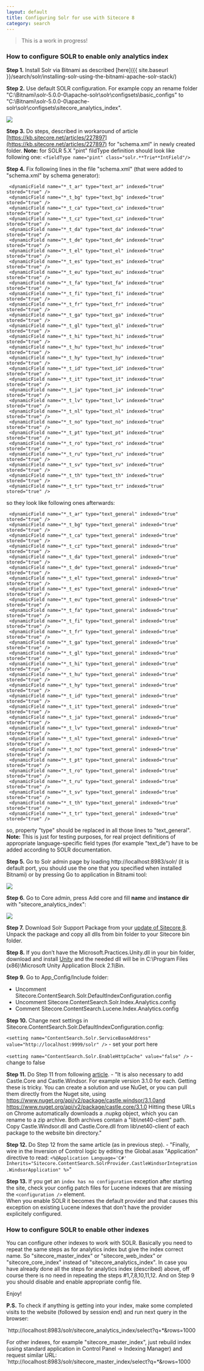 ```yaml
---
layout: default
title: Configuring Solr for use with Sitecore 8
category: search
---
```


> This is a work in progress!

### How to configure SOLR to enable only analytics index 

**Step 1.** Install Solr via Bitnami as described  [here]({{ site.baseurl }}/search/solr/installing-solr-using-the-bitnami-apache-solr-stack/)

**Step 2.** Use default SOLR configuration. For example copy an rename folder "C:\Bitnami\solr-5.0.0-0\apache-solr\solr\configsets\basic_configs" to "C:\Bitnami\solr-5.0.0-0\apache-solr\solr\configsets\sitecore_analytics_index".

<img src="/docs/images/search/solr/Configuring-Solr-for-use-with-Sitecore-8/solrfolder.png"  />

**Step 3.** Do steps, described in workaround of article [https://kb.sitecore.net/articles/227897](https://kb.sitecore.net/articles/227897) for "schema.xml" in newly created folder.
    **Note:** for SOLR 5.X "pint" fildType definition should look like following one:
`<fieldType name="pint" class="solr.**Trie**IntField"/>`

**Step 4.** Fix following lines in the file "schema.xml" (that were added to "schema.xml" by schema generator):

     <dynamicField name="*_t_ar" type="text_ar" indexed="true" stored="true" /> 
     <dynamicField name="*_t_bg" type="text_bg" indexed="true" stored="true" />
     <dynamicField name="*_t_ca" type="text_ca" indexed="true" stored="true" /> 
     <dynamicField name="*_t_cz" type="text_cz" indexed="true" stored="true" /> 
     <dynamicField name="*_t_da" type="text_da" indexed="true" stored="true" /> 
     <dynamicField name="*_t_de" type="text_de" indexed="true" stored="true" /> 
     <dynamicField name="*_t_el" type="text_el" indexed="true" stored="true" /> 
     <dynamicField name="*_t_es" type="text_es" indexed="true" stored="true" /> 
     <dynamicField name="*_t_eu" type="text_eu" indexed="true" stored="true" /> 
     <dynamicField name="*_t_fa" type="text_fa" indexed="true" stored="true" /> 
     <dynamicField name="*_t_fi" type="text_fi" indexed="true" stored="true" /> 
     <dynamicField name="*_t_fr" type="text_fr" indexed="true" stored="true" /> 
     <dynamicField name="*_t_ga" type="text_ga" indexed="true" stored="true" /> 
     <dynamicField name="*_t_gl" type="text_gl" indexed="true" stored="true" /> 
     <dynamicField name="*_t_hi" type="text_hi" indexed="true" stored="true" /> 
     <dynamicField name="*_t_hu" type="text_hu" indexed="true" stored="true" /> 
     <dynamicField name="*_t_hy" type="text_hy" indexed="true" stored="true" /> 
     <dynamicField name="*_t_id" type="text_id" indexed="true" stored="true" /> 
     <dynamicField name="*_t_it" type="text_it" indexed="true" stored="true" /> 
     <dynamicField name="*_t_ja" type="text_ja" indexed="true" stored="true" /> 
     <dynamicField name="*_t_lv" type="text_lv" indexed="true" stored="true" /> 
     <dynamicField name="*_t_nl" type="text_nl" indexed="true" stored="true" /> 
     <dynamicField name="*_t_no" type="text_no" indexed="true" stored="true" /> 
     <dynamicField name="*_t_pt" type="text_pt" indexed="true" stored="true" /> 
     <dynamicField name="*_t_ro" type="text_ro" indexed="true" stored="true" /> 
     <dynamicField name="*_t_ru" type="text_ru" indexed="true" stored="true" /> 
     <dynamicField name="*_t_sv" type="text_sv" indexed="true" stored="true" /> 
     <dynamicField name="*_t_th" type="text_th" indexed="true" stored="true" /> 
     <dynamicField name="*_t_tr" type="text_tr" indexed="true" stored="true" /> 


so they look like following ones afterwards:

     <dynamicField name="*_t_ar" type="text_general" indexed="true" stored="true" />
     <dynamicField name="*_t_bg" type="text_general" indexed="true" stored="true" />
     <dynamicField name="*_t_ca" type="text_general" indexed="true" stored="true" />
     <dynamicField name="*_t_cz" type="text_general" indexed="true" stored="true" />
     <dynamicField name="*_t_da" type="text_general" indexed="true" stored="true" />
     <dynamicField name="*_t_de" type="text_general" indexed="true" stored="true" />
     <dynamicField name="*_t_el" type="text_general" indexed="true" stored="true" />
     <dynamicField name="*_t_es" type="text_general" indexed="true" stored="true" />
     <dynamicField name="*_t_eu" type="text_general" indexed="true" stored="true" />
     <dynamicField name="*_t_fa" type="text_general" indexed="true" stored="true" />
     <dynamicField name="*_t_fi" type="text_general" indexed="true" stored="true" />
     <dynamicField name="*_t_fr" type="text_general" indexed="true" stored="true" />
     <dynamicField name="*_t_ga" type="text_general" indexed="true" stored="true" />
     <dynamicField name="*_t_gl" type="text_general" indexed="true" stored="true" />
     <dynamicField name="*_t_hi" type="text_general" indexed="true" stored="true" />
     <dynamicField name="*_t_hu" type="text_general" indexed="true" stored="true" />
     <dynamicField name="*_t_hy" type="text_general" indexed="true" stored="true" />
     <dynamicField name="*_t_id" type="text_general" indexed="true" stored="true" />
     <dynamicField name="*_t_it" type="text_general" indexed="true" stored="true" />
     <dynamicField name="*_t_ja" type="text_general" indexed="true" stored="true" />
     <dynamicField name="*_t_lv" type="text_general" indexed="true" stored="true" />
     <dynamicField name="*_t_nl" type="text_general" indexed="true" stored="true" />
     <dynamicField name="*_t_no" type="text_general" indexed="true" stored="true" />
     <dynamicField name="*_t_pt" type="text_general" indexed="true" stored="true" />
     <dynamicField name="*_t_ro" type="text_general" indexed="true" stored="true" />
     <dynamicField name="*_t_ru" type="text_general" indexed="true" stored="true" />
     <dynamicField name="*_t_sv" type="text_general" indexed="true" stored="true" />
     <dynamicField name="*_t_th" type="text_general" indexed="true" stored="true" />
     <dynamicField name="*_t_tr" type="text_general" indexed="true" stored="true" />


so, property "type" should be replaced in all those lines to "text_general".
**Note:** This is just for testing purposes, for real project definitions of appropriate language-specific field types (for example "text_de") have to be added according to SOLR documentation.

**Step 5.** Go to Solr admin page by loading http://localhost:8983/solr/ (it is default port, you should use the one that you specified when installed Bitnami) or by pressing Go to application in Bitnami tool:

<img src="/docs/images/search/solr/Configuring-Solr-for-use-with-Sitecore-8/bitnamistart.png"  />

**Step 6.** Go to Core admin, press Add core and fill **name** and **instance dir** with "sitecore_analytics_index":

<img src="/docs/images/search/solr/Configuring-Solr-for-use-with-Sitecore-8/addcore.png"  />

**Step 7.** Download Solr Support Package from your <a href="https://dev.sitecore.net/Downloads/Sitecore_Experience_Platform/8_0.aspx" >update of Sitecore 8</a>. Unpack the package and copy all dlls from bin folder to your Sitecore bin folder.

**Step 8.** If you don’t have the Microsoft.Practices.Unity.dll in your bin folder, download and install <a href="http://www.microsoft.com/en-gb/download/details.aspx?id=17866">Unity</a> and the needed dll will be in C:\Program Files (x86)\Microsoft Unity Application Block 2.1\Bin.

**Step 9.** Go to App_Config/Include folder:

- Uncomment Sitecore.ContentSearch.Solr.DefaultIndexConfiguration.config
- Uncomment Sitecore.ContentSearch.Solr.Index.Analytics.config
- Comment Sitecore.ContentSearch.Lucene.Index.Analytics.config

**Step 10.** Change next settings in Sitecore.ContentSearch.Solr.DefaultIndexConfiguration.config:

`<setting name="ContentSearch.Solr.ServiceBaseAddress" value="http://localhost:9999/solr" />` - set your port here

`<setting name="ContentSearch.Solr.EnableHttpCache" value="false" />` - change to false

**Step 11.** Do Step 11 from following [article](http://www.dansolovay.com/2013/05/setting-up-solr-with-sitecore-7.html). - "It is also necessary to add Castle.Core and Castle.Windsor. For example version 3.1.0 for each. Getting these is tricky. You can create a solution and use NuGet, or you can pull them directly from the Nuget site, using https://www.nuget.org/api/v2/package/castle.windsor/3.1.0and https://www.nuget.org/api/v2/package/castle.core/3.1.0 Hitting these URLs on Chrome automatically downloads a .nupkg object, which you can rename to a zip archive. Both archives contain a "lib\net40-client" path. Copy Castle.Windsor.dll and Castle.Core.dll from lib\net40-client of each package to the website bin directory."

**Step 12.** Do Step 12 from the same article (as in previous step). - "Finally, wire in the Inversion of Control logic by editing the Global.asax "Application" directive to read:
`<%@Application Language='C#' Inherits="Sitecore.ContentSearch.SolrProvider.CastleWindsorIntegration.WindsorApplication" %>`" 

**Step 13.** If you get an `index has no configuration` exception after starting the site, check your config patch files for Lucene indexes that are missing the `<configuration />` element.  
When you enable SOLR it becomes the default provider and that causes this exception on existing Lucene indexes that don't have the provider explicitely configured.   

### How to configure SOLR to enable other indexes

You can configure other indexes to work with SOLR. Basically you need to repeat the same steps as for analytics index but give the index correct name. So "sitecore_master_index" or "sitecore_web_index" or "sitecore_core_index" instead of "sitecore_analytics_index".
In case you have already done all the steps for analytics index (described) above, off course there is no need in repeating the steps #1,7,8,10,11,12. And on Step 9 you should disable and enable appropriate config file.  

Enjoy!

**P.S.** To check if anything is getting into your index, make some completed visits to the website (followed by session end) and run next query in the browser:

`http://localhost:8983/solr/sitecore_analytics_index/select?q=*&rows=1000

For other indexes, for example "sitecore_master_index", just rebuild index (using standard application in Control Panel -> Indexing Manager) and request similar URL: `http://localhost:8983/solr/sitecore_master_index/select?q=*&rows=1000
